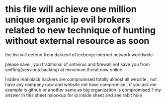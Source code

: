 # this file will achieve one million unique organic ip evil brokers related to new technique of hunting without external resource as soon

the list will defend from darkevil of iceberge internet network worldwide 

please save , you traditional of antivirus and firewall not save you from sniffing(sessions hacking) at minumum threat now online 

hidden real black hackers are compromised totally almost all website , not have any company now and website not have compromise , if you ask me example is github or another same as big organization is compromised ? my answer in this sheet nslookup for ip inside sheet and see rabit hole
